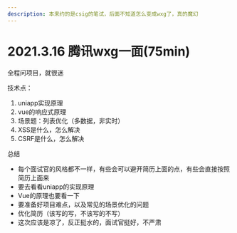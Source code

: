 ```yaml
---
description: 本来约的是csig的笔试，后面不知道怎么变成wxg了，真的魔幻
---
```


# 2021.3.16 腾讯wxg一面\(75min\)

全程问项目，就很迷

技术点：

1. uniapp实现原理
2. vue的响应式原理
3. 场景题：列表优化（多数据，非实时）
4. XSS是什么，怎么解决
5. CSRF是什么，怎么解决

总结

* 每个面试官的风格都不一样，有些会可以避开简历上面的点，有些会直接按照简历上面来
* 要去看看uniapp的实现原理
* Vue的原理也要看一下
* 要准备好项目难点，以及常见的场景优化的问题
* 优化简历（该写的写，不该写的不写）
* 这次应该是凉了，反正挺水的，面试官挺好，不严肃

